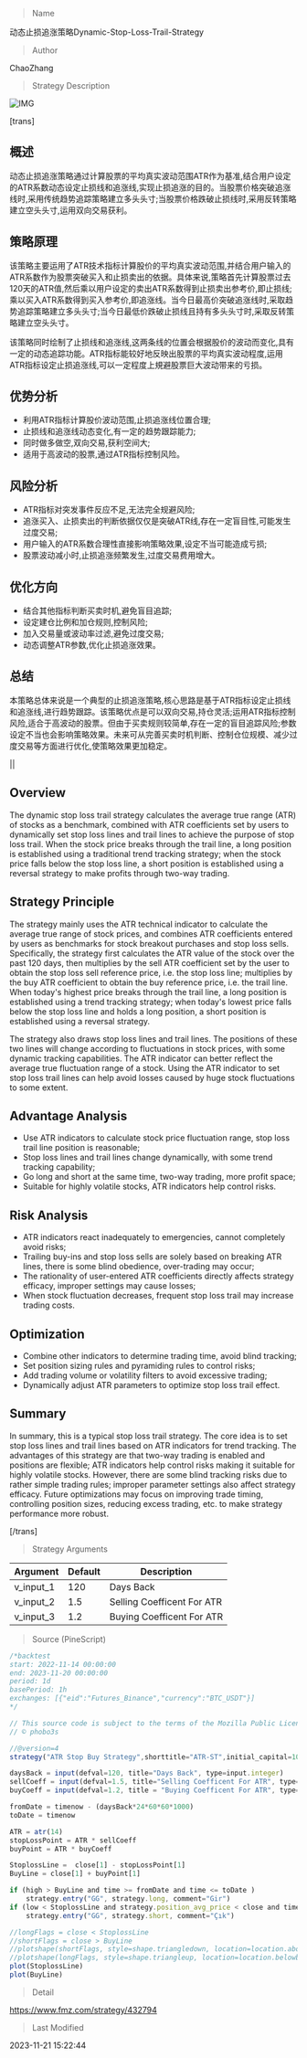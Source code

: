 
> Name

动态止损追涨策略Dynamic-Stop-Loss-Trail-Strategy

> Author

ChaoZhang

> Strategy Description

![IMG](https://www.fmz.com/upload/asset/10c68d409792da82e7c.png)

[trans]

## 概述

动态止损追涨策略通过计算股票的平均真实波动范围ATR作为基准,结合用户设定的ATR系数动态设定止损线和追涨线,实现止损追涨的目的。当股票价格突破追涨线时,采用传统趋势追踪策略建立多头头寸;当股票价格跌破止损线时,采用反转策略建立空头头寸,运用双向交易获利。

## 策略原理  

该策略主要运用了ATR技术指标计算股价的平均真实波动范围,并结合用户输入的ATR系数作为股票突破买入和止损卖出的依据。具体来说,策略首先计算股票过去120天的ATR值,然后乘以用户设定的卖出ATR系数得到止损卖出参考价,即止损线;乘以买入ATR系数得到买入参考价,即追涨线。当今日最高价突破追涨线时,采取趋势追踪策略建立多头头寸;当今日最低价跌破止损线且持有多头头寸时,采取反转策略建立空头头寸。

该策略同时绘制了止损线和追涨线,这两条线的位置会根据股价的波动而变化,具有一定的动态追踪功能。ATR指标能较好地反映出股票的平均真实波动程度,运用ATR指标设定止损追涨线,可以一定程度上規避股票巨大波动带来的亏损。

## 优势分析  

- 利用ATR指标计算股价波动范围,止损追涨线位置合理;
- 止损线和追涨线动态变化,有一定的趋势跟踪能力;  
- 同时做多做空,双向交易,获利空间大;
- 适用于高波动的股票,通过ATR指标控制风险。

## 风险分析

- ATR指标对突发事件反应不足,无法完全规避风险;  
- 追涨买入、止损卖出的判断依据仅仅是突破ATR线,存在一定盲目性,可能发生过度交易;
- 用户输入的ATR系数合理性直接影响策略效果,设定不当可能造成亏损;
- 股票波动减小时,止损追涨频繁发生,过度交易费用增大。

## 优化方向

- 结合其他指标判断买卖时机,避免盲目追踪;
- 设定建仓比例和加仓规则,控制风险;
- 加入交易量或波动率过滤,避免过度交易;  
- 动态调整ATR参数,优化止损追涨效果。

## 总结

本策略总体来说是一个典型的止损追涨策略,核心思路是基于ATR指标设定止损线和追涨线,进行趋势跟踪。该策略优点是可以双向交易,持仓灵活;运用ATR指标控制风险,适合于高波动的股票。但由于买卖规则较简单,存在一定的盲目追踪风险;参数设定不当也会影响策略效果。未来可从完善买卖时机判断、控制仓位规模、减少过度交易等方面进行优化,使策略效果更加稳定。


|| 

## Overview

The dynamic stop loss trail strategy calculates the average true range (ATR) of stocks as a benchmark, combined with ATR coefficients set by users to dynamically set stop loss lines and trail lines to achieve the purpose of stop loss trail. When the stock price breaks through the trail line, a long position is established using a traditional trend tracking strategy; when the stock price falls below the stop loss line, a short position is established using a reversal strategy to make profits through two-way trading. 

## Strategy Principle

The strategy mainly uses the ATR technical indicator to calculate the average true range of stock prices, and combines ATR coefficients entered by users as benchmarks for stock breakout purchases and stop loss sells. Specifically, the strategy first calculates the ATR value of the stock over the past 120 days, then multiplies by the sell ATR coefficient set by the user to obtain the stop loss sell reference price, i.e. the stop loss line; multiplies by the buy ATR coefficient to obtain the buy reference price, i.e. the trail line. When today's highest price breaks through the trail line, a long position is established using a trend tracking strategy; when today's lowest price falls below the stop loss line and holds a long position, a short position is established using a reversal strategy.

The strategy also draws stop loss lines and trail lines. The positions of these two lines will change according to fluctuations in stock prices, with some dynamic tracking capabilities. The ATR indicator can better reflect the average true fluctuation range of a stock. Using the ATR indicator to set stop loss trail lines can help avoid losses caused by huge stock fluctuations to some extent.  

## Advantage Analysis

- Use ATR indicators to calculate stock price fluctuation range, stop loss trail line position is reasonable;
- Stop loss lines and trail lines change dynamically, with some trend tracking capability;
- Go long and short at the same time, two-way trading, more profit space;
- Suitable for highly volatile stocks, ATR indicators help control risks.

## Risk Analysis  

- ATR indicators react inadequately to emergencies, cannot completely avoid risks;
- Trailing buy-ins and stop loss sells are solely based on breaking ATR lines, there is some blind obedience, over-trading may occur;  
- The rationality of user-entered ATR coefficients directly affects strategy efficacy, improper settings may cause losses;
- When stock fluctuation decreases, frequent stop loss trail may increase trading costs.  

## Optimization

- Combine other indicators to determine trading time, avoid blind tracking;
- Set position sizing rules and pyramiding rules to control risks;
- Add trading volume or volatility filters to avoid excessive trading;
- Dynamically adjust ATR parameters to optimize stop loss trail effect.

## Summary  

In summary, this is a typical stop loss trail strategy. The core idea is to set stop loss lines and trail lines based on ATR indicators for trend tracking. The advantages of this strategy are that two-way trading is enabled and positions are flexible; ATR indicators help control risks making it suitable for highly volatile stocks. However, there are some blind tracking risks due to rather simple trading rules; improper parameter settings also affect strategy efficacy. Future optimizations may focus on improving trade timing, controlling position sizes, reducing excess trading, etc. to make strategy performance more robust.

[/trans]

> Strategy Arguments



|Argument|Default|Description|
|----|----|----|
|v_input_1|120|Days Back|
|v_input_2|1.5|Selling Coefficent For ATR|
|v_input_3|1.2|Buying Coefficent For ATR|


> Source (PineScript)

``` javascript
/*backtest
start: 2022-11-14 00:00:00
end: 2023-11-20 00:00:00
period: 1d
basePeriod: 1h
exchanges: [{"eid":"Futures_Binance","currency":"BTC_USDT"}]
*/

// This source code is subject to the terms of the Mozilla Public License 2.0 at https://mozilla.org/MPL/2.0/
// © phobo3s

//@version=4
strategy("ATR Stop Buy Strategy",shorttitle="ATR-ST",initial_capital=1000, overlay = true, default_qty_type = strategy.percent_of_equity, pyramiding = 5, default_qty_value = 20, commission_type = strategy.commission.cash_per_order, commission_value = 1, calc_on_every_tick = true)

daysBack = input(defval=120, title="Days Back", type=input.integer)
sellCoeff = input(defval=1.5, title="Selling Coefficent For ATR", type=input.float, minval= 0.01, step=0.1)
buyCoeff = input(defval=1.2, title = "Buying Coefficent For ATR", type=input.float, minval= 0.01, step=0.1)

fromDate = timenow - (daysBack*24*60*60*1000)
toDate = timenow 

ATR = atr(14)
stopLossPoint = ATR * sellCoeff
buyPoint = ATR * buyCoeff

StoplossLine =  close[1] - stopLossPoint[1]
BuyLine = close[1] + buyPoint[1]

if (high > BuyLine and time >= fromDate and time <= toDate )
    strategy.entry("GG", strategy.long, comment="Gir")
if (low < StoplossLine and strategy.position_avg_price < close and time >= fromDate and time <= toDate )
    strategy.entry("GG", strategy.short, comment="Çık")

//longFlags = close < StoplossLine
//shortFlags = close > BuyLine
//plotshape(shortFlags, style=shape.triangledown, location=location.abovebar, color=color.red)
//plotshape(longFlags, style=shape.triangleup, location=location.belowbar, color=color.blue)
plot(StoplossLine)
plot(BuyLine)
```

> Detail

https://www.fmz.com/strategy/432794

> Last Modified

2023-11-21 15:22:44
